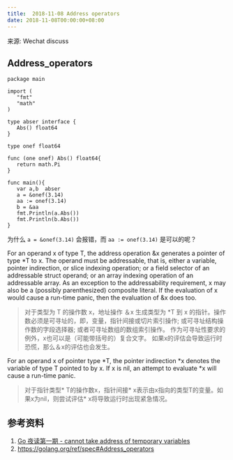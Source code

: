 ```yaml
---
title:  2018-11-08 Address operators
date: 2018-11-08T00:00:00+08:00
---
```

来源: Wechat discuss

## Address_operators

```golang
package main

import (
   "fmt"
   "math"
)

type abser interface {
   Abs() float64
}

type onef float64

func (one onef) Abs() float64{
   return math.Pi
}

func main(){
   var a,b  abser
   a = &onef(3.14)
   aa := onef(3.14)
   b = &aa
   fmt.Println(a.Abs())
   fmt.Println(b.Abs())
}
```

为什么 `a = &onef(3.14)` 会报错，而 `aa := onef(3.14)` 是可以的呢？

For an operand x of type T, the address operation &x generates a pointer of type \*T to x. The operand must be addressable, that is, either a variable, pointer indirection, or slice indexing operation; or a field selector of an addressable struct operand; or an array indexing operation of an addressable array. As an exception to the addressability requirement, x may also be a (possibly parenthesized) composite literal. If the evaluation of x would cause a run-time panic, then the evaluation of &x does too.

>对于类型为 T 的操作数 x，地址操作 ＆x 生成类型为 \*T 到 x 的指针。操作数必须是可寻址的，即，变量，指针间接或切片索引操作;
或可寻址结构操作数的字段选择器;
或者可寻址数组的数组索引操作。
作为可寻址性要求的例外，x也可以是（可能带括号的）复合文字。
如果x的评估会导致运行时恐慌，那么＆x的评估也会发生。

For an operand x of pointer type \*T, the pointer indirection \*x denotes the variable of type T pointed to by x. If x is nil, an attempt to evaluate \*x will cause a run-time panic.

>对于指针类型* T的操作数x，指针间接* x表示由x指向的类型T的变量。如果x为nil，则尝试评估* x将导致运行时出现紧急情况。

## 参考资料

1. [Go 夜读第一期 - cannot take address of temporary variables](https://github.com/developer-learning/night-reading-go/tree/master/reading/20180321#cannot-take-address-of-temporary-variables)
2. https://golang.org/ref/spec#Address_operators